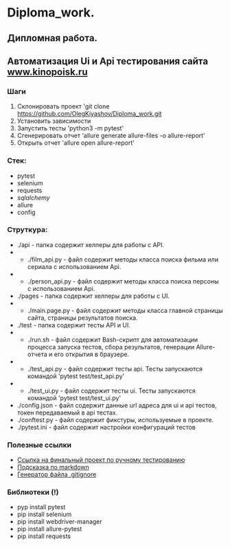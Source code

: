 
# Diploma_work.

## Дипломная работа.

## Автоматизация Ui и Api тестирования сайта www.kinopoisk.ru 

### Шаги
1. Склонировать проект 'git clone https://github.com/OlegKiyashov/Diploma_work.git
2. Установить зависимости
3. Запустить тесты 'python3 -m pytest'
4. Сгенерировать отчет 'allure generate allure-files -o allure-report'
5. Открыть отчет 'allure open allure-report'

### Стек:
- pytest
- selenium
- requests
- _sqlalchemy_
- allure
- config

### Струткура:
- ./api - папка содержит хелперы для работы с API.
- - ./film_api.py - файл содержит методы класса поиска фильма или сериала с использованием Api.
- - ./person_api.py - файл содержит методы класса поиска персоны с использованием Api.
- ./pages - папка содержит хелперы для работы с UI.
- - ./main.page.py - файл содержит методы класса главной страницы сайта, страницы результатов поиска.
- ./test - папка содержит тесты API и UI.
- - ./run.sh - файл содержит Bash-скрипт для автоматизации процесса запуска тестов, сбора результатов, генерации Allure-отчета и его открытия в браузере.
- - ./test_api.py - файл содержит тесты api. Тесты запускаются командой 'pytest test/test_api.py'
- - ./test_ui.py - файл содержит тесты ui. Тесты запускаются командой 'pytest test/test_ui.py'
- ./config.json - файл содержит данные url адреса для ui и api тестов,  токен передаваемый в api тестах.
- ./conftest.py - файл содержит фикстуры, используемые в проекте.
- ./pytest.ini - файл содержит настройки конфигураций тестов



### Полезные ссылки
- [Ссылка на финальный проект по ручному тестированию](https://www.notion.so/113b447a6f1480a3aab9c19c50932dbd)
- [Подсказка по markdown](https://www.markdownguide.org/basic-syntax/)
- [Генератор файла .gitignore](https://www.toptal.com/developers/gitignore)

### Библиотеки (!)
- pyp install pytest
- pip install selenium
- pip install webdriver-manager 
- pip install allure-pytest
- pip install requests

